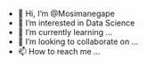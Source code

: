 - 👋 Hi, I’m @Mosimanegape
- 👀 I’m interested in Data Science
- 🌱 I’m currently learning ...
- 💞️ I’m looking to collaborate on ...
- 📫 How to reach me ...

<!---
Mosimanegape/Mosimanegape is a ✨ special ✨ repository because its `README.md` (this file) appears on your GitHub profile.
You can click the Preview link to take a look at your changes.
--->
